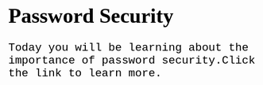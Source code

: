 <Password Security> 
<html>
<head>
<style>
h1 {
  color: black;
  font-family: verdana;
  font-size: 300%;

}
p  {
  font-family: courier;
  font-size: 160%;
}
</style>
</head>
<body>

<h1>Password Security</h1>
<p>Today you will be learning about the importance of password security.Click the link to learn more.</p>


</body>
</html>
<style>
p {
 color: black;
 }
 </style>
 <style>
 p {
 border: 4px
 border: black
   
 </style>
 <style>
   h1 {
     align-text: center
     }
   p {
     align-text: center
     }
 </style>
 <style>
   h1 {
     background-image: url('https://images.app.goo.gl/daZssRBpU83uFvv26')
     }
     
 </style>
 <style>
   p {
     border: 2px black
     }
 </style>
 
 
 
 
 
 
 
